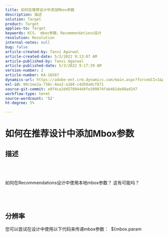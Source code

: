 ```yaml
---
title: 如何在推荐设计中添加Mbox参数
description: 描述
solution: Target
product: Target
applies-to: Target
keywords: KCS， mbox参数，Recommendations设计
resolution: Resolution
internal-notes: null
bug: false
article-created-by: Tanvi Agarwal
article-created-date: 5/3/2022 9:13:07 AM
article-published-by: Tanvi Agarwal
article-published-date: 5/3/2022 9:17:39 AM
version-number: 2
article-number: KA-16587
dynamics-url: https://adobe-ent.crm.dynamics.com/main.aspx?forceUCI=1&pagetype=entityrecord&etn=knowledgearticle&id=c1d4563a-c1ca-ec11-a7b5-6045bd00dca1
exl-id: 90c1ee2a-738c-4ea2-a188-c4d50adcf871
source-git-commit: e8f4ca2dd578944d4fe399074fab461de88ad247
workflow-type: tm+mt
source-wordcount: '52'
ht-degree: 5%

---
```


# 如何在推荐设计中添加Mbox参数

## 描述

<br><br><br>如何在Recommendations设计中使用本地mbox参数？ 这有可能吗？ 
<br> <br><br><br>

## 分辨率


您可以尝试在设计中使用以下代码来传递mbox参数：  \${mbox.param
